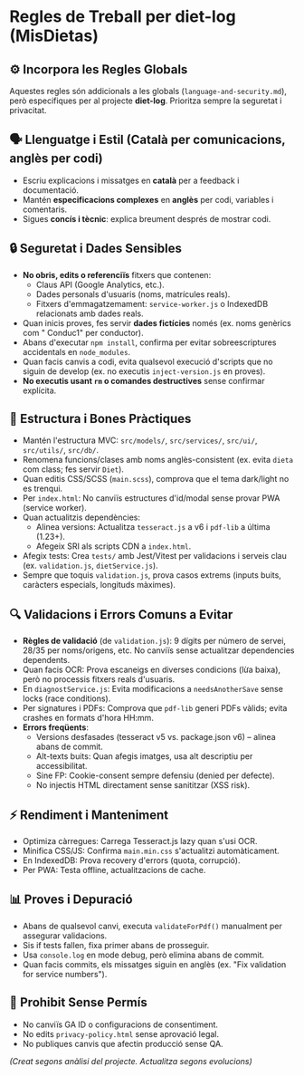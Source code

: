 # Regles de Treball per diet-log (MisDietas)

## ⚙️ Incorpora les Regles Globals

Aquestes regles són addicionals a les globals (`language-and-security.md`), però especifiques per al projecte **diet-log**. Prioritza sempre la seguretat i privacitat.

## 🗣️ Llenguatge i Estil (Català per comunicacions, anglès per codi)

- Escriu explicacions i missatges en **català** per a feedback i documentació.
- Mantén **especificacions complexes** en **anglès** per codi, variables i comentaris.
- Sigues **concís i tècnic**: explica breument després de mostrar codi.

## 🔒 Seguretat i Dades Sensibles

- **No obris, edits o referenciïs** fitxers que contenen:
  - Claus API (Google Analytics, etc.).
  - Dades personals d'usuaris (noms, matrícules reals).
  - Fitxers d'emmagatzemament: `service-worker.js` o IndexedDB relacionats amb dades reals.
- Quan inicis proves, fes servir **dades fictícies** només (ex. noms genèrics com " Conduc1" per conductor).
- Abans d'executar `npm install`, confirma per evitar sobreescriptures accidentals en `node_modules`.
- Quan facis canvis a codi, evita qualsevol execució d'scripts que no siguin de develop (ex. no executis `inject-version.js` en proves).
- **No executis usant `rm` o comandes destructives** sense confirmar explícita.

## 📁 Estructura i Bones Pràctiques

- Mantén l'estructura MVC: `src/models/`, `src/services/`, `src/ui/`, `src/utils/`, `src/db/`.
- Renomena funcions/clases amb noms anglès-consistent (ex. evita `dieta` com class; fes servir `Diet`).
- Quan editis CSS/SCSS (`main.scss`), comprova que el tema dark/light no es trenqui.
- Per `index.html`: No canviïs estructures d'id/modal sense provar PWA (service worker).
- Quan actualitzis dependències:
  - Alinea versions: Actualitza `tesseract.js` a v6 i `pdf-lib` a última (1.23+).
  - Afegeix SRI als scripts CDN a `index.html`.
- Afegix tests: Crea `tests/` amb Jest/Vitest per validacions i serveis clau (ex. `validation.js`, `dietService.js`).
- Sempre que toquis `validation.js`, prova casos extrems (inputs buits, caràcters especials, longituds màximes).

## 🔍 Validacions i Errors Comuns a Evitar

- **Règles de validació** (de `validation.js`): 9 dígits per número de servei, 28/35 per noms/origens, etc. No canviïs sense actualitzar dependencies dependents.
- Quan facis OCR: Prova escaneigs en diverses condicions (lừa baixa), però no processis fitxers reals d'usuaris.
- En `diagnostService.js`: Evita modificacions a `needsAnotherSave` sense locks (race conditions).
- Per signatures i PDFs: Comprova que `pdf-lib` generi PDFs vàlids; evita crashes en formats d'hora HH:mm.
- **Errors freqüents**:
  - Versions desfasades (tesseract v5 vs. package.json v6) – alinea abans de commit.
  - Alt-texts buits: Quan afegis imatges, usa alt descriptiu per accessibilitat.
  - Sine FP: Cookie-consent sempre defensiu (denied per defecte).
  - No injectis HTML directament sense sanititzar (XSS risk).

## ⚡ Rendiment i Manteniment

- Optimiza càrregues: Carrega Tesseract.js lazy quan s'usi OCR.
- Minifica CSS/JS: Confirma `main.min.css` s'actualitzi automàticament.
- En IndexedDB: Prova recovery d'errors (quota, corrupció).
- Per PWA: Testa offline, actualitzacions de cache.

## 📊 Proves i Depuració

- Abans de qualsevol canvi, executa `validateForPdf()` manualment per assegurar validacions.
- Sis if tests fallen, fixa primer abans de prosseguir.
- Usa `console.log` en mode debug, però elimina abans de commit.
- Quan facis commits, els missatges siguin en anglès (ex. "Fix validation for service numbers").

## 🚫 Prohibit Sense Permís

- No canviïs GA ID o configuracions de consentiment.
- No edits `privacy-policy.html` sense aprovació legal.
- No publiques canvis que afectin producció sense QA.

_(Creat segons anàlisi del projecte. Actualitza segons evolucions)_
